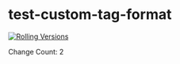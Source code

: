# test-custom-tag-format

[![Rolling Versions](https://img.shields.io/badge/Rolling%20Versions-Enabled-brightgreen)](https://staging.rollingversions.com/RollingVersions/test-custom-tag-format)

Change Count: 2
